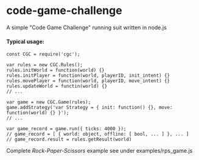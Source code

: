 # code-game-challenge

A simple "Code Game Challenge" running suit written in node.js

#### Typical usage:

```
const CGC = require('cgc');

var rules = new CGC.Rules();
rules.initWorld = function(world) {}
rules.initPlayer = function(world, playerID, init_intent) {}
rules.movePlayer = function(world, playerID, move_intent) {}
rules.updateWorld = functin(world) {}
// ...

var game = new CGC.Game(rules);
game.addStrategy('var Strategy = { init: function() {}, move: function(world) {} }');
// ...

var game_record = game.run({ ticks: 4000 });
// game_record = [ { world: object, offline: [ bool, ... ] }, ... ]
// game_record.result = rules.getResult(world)
```
Complete *Rock-Paper-Scissors* example see under examples/rps_game.js
